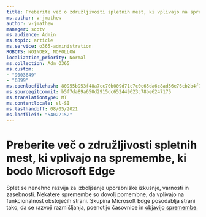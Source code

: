 ```yaml
---
title: Preberite več o združljivosti spletnih mest, ki vplivajo na spremembe, ki bodo Microsoft Edge
ms.author: v-jmathew
author: v-jmathew
manager: scotv
ms.audience: Admin
ms.topic: article
ms.service: o365-administration
ROBOTS: NOINDEX, NOFOLLOW
localization_priority: Normal
ms.collection: Adm_O365
ms.custom:
- "9003849"
- "6899"
ms.openlocfilehash: 80955b953f48a7cc70b009d71c7c0c65da6c8ad56e76cb2b4f76edd2486dc076
ms.sourcegitcommit: b5f7da89a650d2915dc652449623c78be6247175
ms.translationtype: MT
ms.contentlocale: sl-SI
ms.lasthandoff: 08/05/2021
ms.locfileid: "54022152"
---
```

# <a name="learn-about-site-compatibilityaffecting-changes-coming-to-microsoft-edge"></a>Preberite več o združljivosti spletnih mest, ki vplivajo na spremembe, ki bodo Microsoft Edge

Splet se nenehno razvija za izboljšanje uporabniške izkušnje, varnosti in zasebnosti. Nekatere spremembe so dovolj pomembne, da vplivajo na funkcionalnost obstoječih strani. Skupina Microsoft Edge posodablja strani tako, da se razvoji razmišljanja, poenotijo časovnice in [objavijo spremembe.](https://go.microsoft.com/fwlink/?linkid=2135534)
